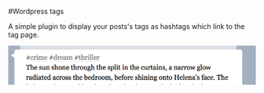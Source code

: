 #Wordpress tags

A simple plugin to display your posts's tags as hashtags which link to the tag page.

![Screenshot of Wordpress tags](screenshot.png)
